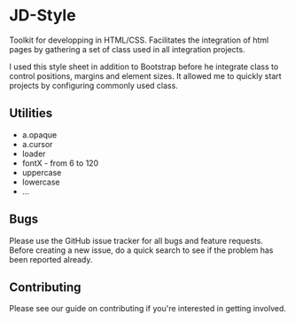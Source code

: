 # JD-Style
Toolkit for developping in HTML/CSS. Facilitates the integration of html pages by gathering a set of class used in all integration projects.

I used this style sheet in addition to Bootstrap before he integrate class to control positions, margins and element sizes. It allowed me to quickly start projects by configuring commonly used class.

## Utilities
  
  <ul>
    <li>a.opaque</li>
    <li>a.cursor</li>
    <li>loader</li>
    <li>fontX - from 6 to 120</li>
    <li>uppercase</li>
    <li>lowercase</li>
    <li>...</li>
  </ul>
  
## Bugs

Please use the GitHub issue tracker for all bugs and feature requests. Before creating a new issue, do a quick search to see if the problem has been reported already.

## Contributing

Please see our guide on contributing if you're interested in getting involved.
